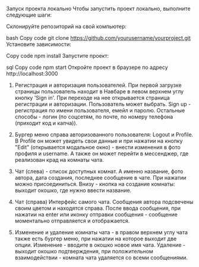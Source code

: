 Запуск проекта локально
Чтобы запустить проект локально, выполните следующие шаги:

Склонируйте репозиторий на свой компьютер:

bash
Copy code
git clone https://github.com/yourusername/yourproject.git
Установите зависимости:

Copy code
npm install
Запустите проект:

sql
Copy code
npm start
Откройте проект в браузере по адресу http://localhost:3000

1. Регистрация и авторизация пользователей. При первой загрузке страницы пользователь находит в Навбаре в левом верхнем углу кнопку 'Sign in'. При переходе на нее открывается страница регистрации и авторизации. Пользователь может выбрать. Sign up - регистрация по имени пользователя, емейл и паролю. Остальные способы - логин (по соцсетям, по почте, по номеру телефона (приходит код и капча)).

2. Бургер меню справа авторизованного пользователя: Logout и Profile. В Profile он может увидеть свои данные и при нажатии на кнопку "Edit" (открывается модальное окно) - внести изменения в фото профиля и username. А также он может перейти в мессенджер, где реализован крад на комнаты чата.

3. Чат (слева)  - список доступных комнат. А именно название, фото автора, дата создания, последнее сообщение в чате. При нажатии можно присоединиться. Внизу - кнопка на создание комнаты: выходит окошко, где нужно ввести название.

4. Чат (справа) Интерфейс самого чата. Сообщения автора подсвечены своим цветом и находятся справа. После ввода сообщения, при нажатии на enter или иконку отправки сообщения - сообщение моментально отправляется и отображается.

5. Изменение и удаление комнаты чата - в правом верхнем углу чата также есть бургер меню, при нажатии на которое выходит две опции. Изменение - вводите в окошко новое имя чата. Удаление - выходит окошко подтверждения, при положительном взаимодействии  - комната чата удаляется со всеми сообщениями.